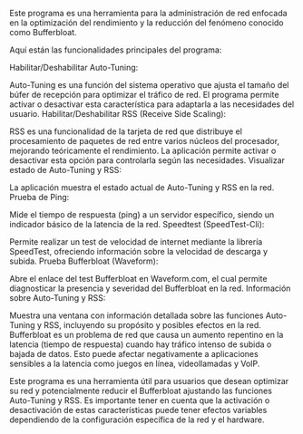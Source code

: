 Este programa es una herramienta para la administración de red enfocada en la optimización del rendimiento y la reducción del fenómeno conocido como Bufferbloat.

Aquí están las funcionalidades principales del programa:

Habilitar/Deshabilitar Auto-Tuning:

Auto-Tuning es una función del sistema operativo que ajusta el tamaño del búfer de recepción para optimizar el tráfico de red.
El programa permite activar o desactivar esta característica para adaptarla a las necesidades del usuario.
Habilitar/Deshabilitar RSS (Receive Side Scaling):

RSS es una funcionalidad de la tarjeta de red que distribuye el procesamiento de paquetes de red entre varios núcleos del procesador, mejorando teóricamente el rendimiento.
La aplicación permite activar o desactivar esta opción para controlarla según las necesidades.
Visualizar estado de Auto-Tuning y RSS:

La aplicación muestra el estado actual de Auto-Tuning y RSS en la red.
Prueba de Ping:

Mide el tiempo de respuesta (ping) a un servidor específico, siendo un indicador básico de la latencia de la red.
Speedtest (SpeedTest-Cli):

Permite realizar un test de velocidad de internet mediante la librería SpeedTest, ofreciendo información sobre la velocidad de descarga y subida.
Prueba Bufferbloat (Waveform):

Abre el enlace del test Bufferbloat en Waveform.com, el cual permite diagnosticar la presencia y severidad del Bufferbloat en la red.
Información sobre Auto-Tuning y RSS:

Muestra una ventana con información detallada sobre las funciones Auto-Tuning y RSS, incluyendo su propósito y posibles efectos en la red.
Bufferbloat es un problema de red que causa un aumento repentino en la latencia (tiempo de respuesta) cuando hay tráfico intenso de subida o bajada de datos. Esto puede afectar negativamente a aplicaciones sensibles a la latencia como juegos en línea, videollamadas y VoIP.

Este programa es una herramienta útil para usuarios que desean optimizar su red y potencialmente reducir el Bufferbloat ajustando las funciones Auto-Tuning y RSS. Es importante tener en cuenta que la activación o desactivación de estas características puede tener efectos variables dependiendo de la configuración específica de la red y el hardware.
